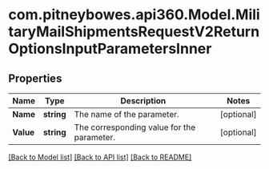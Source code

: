 # com.pitneybowes.api360.Model.MilitaryMailShipmentsRequestV2ReturnOptionsInputParametersInner

## Properties

Name | Type | Description | Notes
------------ | ------------- | ------------- | -------------
**Name** | **string** | The name of the parameter. | [optional] 
**Value** | **string** | The corresponding value for the parameter. | [optional] 

[[Back to Model list]](../../README.md#documentation-for-models) [[Back to API list]](../../README.md#documentation-for-api-endpoints) [[Back to README]](../../README.md)

